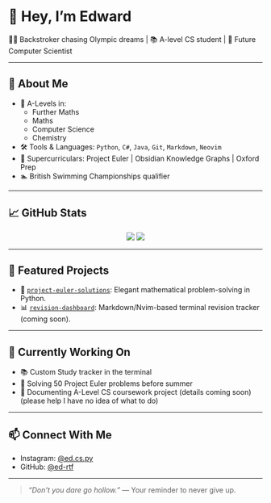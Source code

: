 # 👋 Hey, I’m Edward

🏊‍♂️ Backstroker chasing Olympic dreams | 📚 A-level CS student | 🧠 Future Computer Scientist

---

## 🚀 About Me

- 📘 A-Levels in:
  - Further Maths 
  - Maths 
  - Computer Science
  - Chemistry 
- 🛠️ Tools & Languages: `Python`, `C#`, `Java`, `Git`, `Markdown`, `Neovim`
- 🧠 Supercurriculars: Project Euler | Obsidian Knowledge Graphs | Oxford Prep
- 🏊 British Swimming Championships qualifier 

---

## 📈 GitHub Stats

<p align="center">
  <img src="https://github-readme-stats.vercel.app/api?username=Ed-rtf&_icons=true&theme=radical" />
  <img src="https://github-readme-stats.vercel.app/api/top-langs/?username=Ed-rtf&layout=compact&theme=radical" />
</p>

---

## 🧠 Featured Projects

- 🎯 [`project-euler-solutions`](https://github.com/ed-cs-py/project-euler-solutions): Elegant mathematical problem-solving in Python.
- 📊 [`revision-dashboard`](https://github.com/ed-cs-py/revision-dashboard): Markdown/Nvim-based terminal revision tracker (coming soon).

---

## 🎯 Currently Working On

- 📚 Custom Study tracker in the terminal
- 🧠 Solving 50 Project Euler problems before summer
- 📁 Documenting A-Level CS coursework project (details coming soon)(please help I have no idea of what to do)

---

## 📫 Connect With Me

- Instagram: [@ed.cs.py](https://instagram.com/ed.cs.py)
- GitHub: [@ed-rtf](https://github.com/ed-cs-py)

---

> *“Don't you dare go hollow.”* — Your reminder to never give up.

